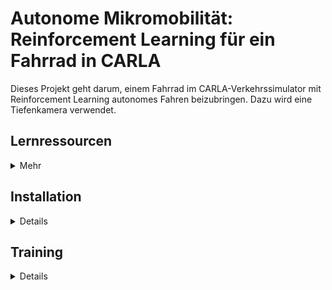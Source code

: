 # Autonome Mikromobilität: Reinforcement Learning für ein Fahrrad in CARLA

Dieses Projekt geht darum, einem Fahrrad im CARLA-Verkehrssimulator mit Reinforcement Learning autonomes Fahren beizubringen. Dazu wird eine Tiefenkamera verwendet.
## Lernressourcen
<details>
  <summary>Mehr</summary>
  
### Einstieg Reinforcement Learning
https://spinningup.openai.com/en/latest/spinningup/rl_intro.html

### Einstieg Stable Baselines 3
https://stable-baselines3.readthedocs.io/en/master/

</details>

## Installation 

<details>
  <summary>Details</summary>
  
### Anforderungen:
https://carla.readthedocs.io/en/latest/start_quickstart/#before-you-begin
- Windows oder Linux System
- mindestens 6GB GPU (für den CARLA-Server und Machine Learning)
- Python 2.7 oder Python 3.0 für Linux, Python 3.0 für Windows
- mindestens pip 20.3 (bzw. pip3 20.3)

Außerdem sollte numpy installiert sein.

Windows: 

    pip3 install --user pygame numpy
    
Linux: 
    
    pip install --user pygame numpy &&
    pip3 install --user pygame numpy
    
### CARLA:
https://carla.readthedocs.io/en/latest/start_quickstart/#a-debian-carla-installation

Einrichtung des APT-Repositories:

    sudo apt-key adv --keyserver keyserver.ubuntu.com --recv-keys 1AF1527DE64CB8D9
    sudo add-apt-repository "deb [arch=amd64] http://dist.carla.org/carla $(lsb_release -sc) main"

CARLA installieren: 

    sudo apt-get update # Update the Debian package index
    sudo apt-get install carla-simulator # Install the latest CARLA version, or update the current installation
    cd /opt/carla-simulator # Open the folder where CARLA is installed

CARLA Client-Library installieren (in Virtual Environment empfohlen): 
Download von  https://pypi.org/project/carla/ (kompatibel mit Python 2.7, 3.6, 3.7, und 3.8.)

    pip3 install carla  

### Stable Baselines 3 
https://stable-baselines3.readthedocs.io/en/master/guide/install.html#stable-release
Installation inklusive Tensorboard und OpenCV:

    pip3 install stable-baselines3[extra] 
### Gymnasium

    pip3 install gymnasium
    
### Verwendete Versionen:
- numpy 1.23.5
- pygame 2.1.3
- carla 0.9.13
- gymnasium 0.28.1
- stable-baselines3 1.8.0

</details>


## Training 

<details>
  <summary>Details</summary>
Es sollten sich alle Python Dateien in einem Ordner (hier: autonomous_bike) befinden.
### CARLA starten

    cd /opt/carla-simulator
    ./CarlaUE4.sh
    
### Environment checken
Bei Anpassungen der Environments sollten diese vor dem Training auf Implementierungsfehler gecheckt werden.

    cd ./autonomous_bike
    python3 check_env.py
    python3 doublecheck_env.py
    
### Training starten 
Je nach importierter Environment wird ein anderer Agent trainiert (go_to_goal_env.py, go_to_goal_env_2.py, collision_avoidance_env.py oder  collision_avoidance_env_modified.py).

    python3 train.py
   
 Um alte Models weiterzutrainieren oder eine eigene Learning Rate zu verwenden, muss train.py angepasst werden.

### Nutzung von Tensorboard
Das Training kann im Anschluss über Tensorboard analysiert werden. Dafür muss im Ordner in dem der Ordner logs angelegt wurde, folgender Befehl im Terminal ausgeführt werden.

    tensorboard --logdir=logs

Über den zurückgegebenen Link lässt Tensorboard sich öffnen.

### Models laden
Um trainierte Models zu laden muss load_model.py entsprechend angepasst und folgender Befehl ausgeführt werden.

    python3 load_model.py
    
</details>


